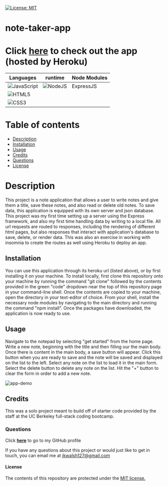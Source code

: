 [![License: MIT](https://img.shields.io/badge/License-MIT-yellow.svg)](https://opensource.org/licenses/MIT)

# note-taker-app

# Click <a href="https://young-inlet-99889.herokuapp.com/notes" target="_blank">**here**<a> to check out the app (hosted by Heroku)

|   Languages   | runtime  |  Node Modules |
| ----------- | ----------- | ----------- | 
| ![JavaScript](https://img.shields.io/badge/javascript-%23323330.svg?style=for-the-badge&logo=javascript&logoColor=%23F7DF1E) | ![NodeJS](https://img.shields.io/badge/node.js-6DA55F?style=for-the-badge&logo=node.js&logoColor=white) | ExpressJS |
| ![HTML5](https://img.shields.io/badge/html5-%23E34F26.svg?style=for-the-badge&logo=html5&logoColor=white) |  |  |
| ![CSS3](https://img.shields.io/badge/css3-%231572B6.svg?style=for-the-badge&logo=css3&logoColor=white) |

# Table of contents
* [Description](#description)
* [Installation](#installation)
* [Usage](#usage)
* [Credits](#credits)
* [Questions](#questions)
* [License](#license)

# Description
This project is a note application that allows a user to write notes and give them a title, save these notes, and also read or delete old notes. To save data, this application is equipped with its own server and json database. This project was my first time setting up a server using the Express framework, and also my first time handling data by writing to a local file. All url requests are routed to responses, including the rendering of different html pages, but also responses that interact with application's database to save, delete, or render data. This was also an exercise in working with insomnia to create the routes as well using Heroku to deploy an app.

## Installation
You can use this application through its heroku url (listed above), or by first installing it on your machine. To install locally, first clone this repository onto your machine by running the command "git clone" followed by the contents provided in the green "code" dropdown near the top of this repository page in your command-line shell. Once the contents are copied to your machine, open the directory in your text-editor of choice. From your shell, install the necessary node modules by navigating to the main directory and running the command "npm install". Once the packages have downloaded, the application is now ready to use.

## Usage
Navigate to the notepad by selecting "get started" from the home page. Write a new note, beginning with the title and then filling our the main body. Once there is content in the main body, a save button will appear. Click this button when you are ready to save and the note will be saved and displayed on the list to the left. Select any note on the list to load it in the main form. Select the delete button to delete any note on the list. Hit the "+" button to clear the form in order to add a new note. 

![app-demo](https://user-images.githubusercontent.com/101354032/165885905-1c194779-0f86-4bec-9fde-60171184faf6.gif)

## Credits
This was a solo project meant to build off of starter code provided by the staff at the UC Berkeley full-stack coding bootcamp.

### Questions
Click <a href="https://github.com/jkwalsh127" target="_blank">**here**<a> to go to my GitHub profile

If you have any questions about this project or would just like to get in touch, you can email me at <a href="mailto:jkwalsh127@gmail.com" target="_blank">jkwalsh127@gmail.com</a>

#### License
The contents of this repository are protected under the <a href="https://opensource.org/licenses/MIT">MIT license.</a>
